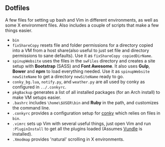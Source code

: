 ## Dotfiles

A few files for setting up bash and Vim in different environments, as well as some X environment files. Also includes a couple of scripts that make a few things easier.

 * `bin`
  * `fixShareCopy` resets file and folder permissions for a directory copied into a VM from a host share(also useful to just set file and directory permissions to sane defaults). Use it as `fixShareCopy copiedDirName`.
  * `spinupWebsite` uses the files in the `swFiles` directory and creates a site setup with __Bootstrap__ (SASS) and __Font Awesome__. It also uses __Gulp__, __Bower__ and __npm__ to load everything needed. Use it as `spinupWebsite newSiteName` to get a directory `newSiteName` ready to go.
  * `conky_bg.lua`, `notify.py`, and `weather.py` are all used by conky as configured in `../.conkyrc`.
  * `pkgBackup` generates a list of all installed packages (for an Arch install) to make VM setups easier.
 * `.bashrc` includes `\home\$USER\bin` and __Ruby__ in the path, and customizes the command line.
 * `.conkyrc` provides a configuration setup for [conky](https://wiki.archlinux.org/index.php/conky) which relies on files in `bin`.
 * `.vimrc` sets up Vim with several useful things, just open Vim and run `:PluginInstall` to get all the plugins loaded (Assumes [Vundle](https://github.com/gmarik/Vundle.vim) is installed).
 * `.Xmodmap` provides 'natural' scrolling in X environments.
